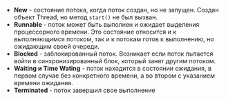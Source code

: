 - **New** - состояние потока, когда поток создан, но не запущен. Создан объект Thread, но метод `start()` не был вызван. 
- **Runnable** - поток может быть выполнен и ожидает выделения процессорного времени. Это состояние относится и к выполняющимся потоком, так и к потокам готов к выполнению, но ожидающим своей очереди. 
- **Blocked** - заблокированный поток. Возникает если поток пытается войти в синхронизированный блок, который занят другим потоком. 
- **Waiting и Time Wating** - поток находится в состоянии ожидания, в первом случае без конкретного времени, а во втором с указанием времени ожидания. 
- **Terminated** - поток завершил свое выполнение